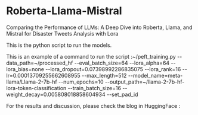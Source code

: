 # Roberta-Llama-Mistral
Comparing the Performance of LLMs: A Deep Dive into Roberta, Llama, and Mistral for Disaster Tweets Analysis with Lora

This is the python script to run the models. 

This is an example of a command to run the script :~/peft_training.py --data_path=~/processed_hf --eval_batch_size=64 --lora_alpha=64 --lora_bias=none --lora_dropout=0.07398992286835075 --lora_rank=16 --lr=0.00013709255662608955 --max_length=512 --model_name=meta-llama/Llama-2-7b-hf --num_epochs=10 --output_path=~/llama-2-7b-hf-lora-token-classification --train_batch_size=16 --weight_decay=0.005808018858604934 --set_pad_id

For the results and discussion, please check the blog in HuggingFace :
